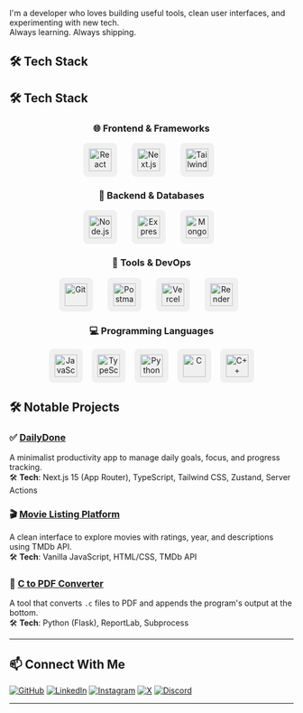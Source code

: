
I'm a developer who loves building useful tools, clean user interfaces, and experimenting with new tech.  
Always learning. Always shipping.

## 🛠️ Tech Stack

## 🛠️ Tech Stack

<div align="center">

### 🌐 Frontend & Frameworks
<p style="display: flex; flex-wrap: wrap; justify-content: center; gap: 16px;">
  <img src="https://cdn.simpleicons.org/react/61DAFB" width="40" height="40" style="background-color:#f0f0f0;padding:10px;border-radius:8px; margin-right:10px;" alt="React" />
  <img src="https://cdn.simpleicons.org/nextdotjs/000000" width="40" height="40" style="background-color:#f0f0f0;padding:10px;border-radius:8px; margin-right:10px;" alt="Next.js" />
  <img src="https://cdn.simpleicons.org/tailwindcss/38B2AC" width="40" height="40" style="background-color:#f0f0f0;padding:10px;border-radius:8px; margin-right:10px;" alt="Tailwind CSS" />
</p>

### 🧩 Backend & Databases
<p style="display: flex; flex-wrap: wrap; justify-content: center; gap: 16px;">
  <img src="https://cdn.simpleicons.org/nodedotjs/339933" width="40" height="40" style="background-color:#f0f0f0;padding:10px;border-radius:8px; margin-right:10px;" alt="Node.js" />
  <img src="https://cdn.simpleicons.org/express/000000" width="40" height="40" style="background-color:#f0f0f0;padding:10px;border-radius:8px; margin-right:10px;" alt="Express" />
  <img src="https://cdn.simpleicons.org/mongodb/47A248" width="40" height="40" style="background-color:#f0f0f0;padding:10px;border-radius:8px; margin-right:10px;" alt="MongoDB" />
</p>

### 🧪 Tools & DevOps
<p style="display: flex; flex-wrap: wrap; justify-content: center; gap: 16px;">
  <img src="https://cdn.simpleicons.org/git/F05032" width="40" height="40" style="background-color:#f0f0f0;padding:10px;border-radius:8px; margin-right:10px;" alt="Git" />
  <img src="https://cdn.simpleicons.org/postman/FF6C37" width="40" height="40" style="background-color:#f0f0f0;padding:10px;border-radius:8px; margin-right:10px;" alt="Postman" />
  <img src="https://cdn.simpleicons.org/vercel/000000" width="40" height="40" style="background-color:#f0f0f0;padding:10px;border-radius:8px; margin-right:10px;" alt="Vercel" />
  <img src="https://cdn.simpleicons.org/render/46E3B7" width="40" height="40" style="background-color:#f0f0f0;padding:10px;border-radius:8px; margin-right:10px;" alt="Render" />
</p>

### 💻 Programming Languages
<p style="display: flex; flex-wrap: wrap; justify-content: center; gap: 16px;">
  <img src="https://cdn.simpleicons.org/javascript/F7DF1E" width="40" height="40" style="background-color:#f0f0f0;padding:10px;border-radius:8px;" alt="JavaScript" />
  <img src="https://cdn.simpleicons.org/typescript/3178C6" width="40" height="40" style="background-color:#f0f0f0;padding:10px;border-radius:8px;" alt="TypeScript" />
  <img src="https://cdn.simpleicons.org/python/3776AB" width="40" height="40" style="background-color:#f0f0f0;padding:10px;border-radius:8px;" alt="Python" />
  <img src="https://cdn.simpleicons.org/c/A8B9CC" width="40" height="40" style="background-color:#f0f0f0;padding:10px;border-radius:8px;" alt="C" />
  <img src="https://cdn.simpleicons.org/cplusplus/00599C" width="40" height="40" style="background-color:#f0f0f0;padding:10px;border-radius:8px;" alt="C++" />
</p>

</div>




## 🛠️ Notable Projects

### ✅ [DailyDone](https://github.com/athulcoder/dailydone)
A minimalist productivity app to manage daily goals, focus, and progress tracking.  
🛠 **Tech**: Next.js 15 (App Router), TypeScript, Tailwind CSS, Zustand, Server Actions  

### 🎬 [Movie Listing Platform](https://github.com/athulcoder/movie-listing-platform)
A clean interface to explore movies with ratings, year, and descriptions using TMDb API.  
🛠 **Tech**: Vanilla JavaScript, HTML/CSS, TMDb API

### 📄 [C to PDF Converter](https://github.com/athulcoder/c-to-pdf)
A tool that converts `.c` files to PDF and appends the program's output at the bottom.  
🛠 **Tech**: Python (Flask), ReportLab, Subprocess

---

## 📫 Connect With Me

[![GitHub](https://img.shields.io/badge/GitHub-100000?style=flat-square&logo=github&logoColor=white)](https://github.com/athulcoder)
[![LinkedIn](https://img.shields.io/badge/LinkedIn-0077B5?style=flat-square&logo=linkedin&logoColor=white)](https://linkedin.com/in/athul-sabu-84360a261/)
[![Instagram](https://img.shields.io/badge/Instagram-E4405F?style=flat-square&logo=instagram&logoColor=white)](https://instagram.com/_i_athul)
[![X](https://img.shields.io/badge/X-000000?style=flat-square&logo=twitter&logoColor=white)](https://x.com/athulcoder)
[![Discord](https://img.shields.io/badge/Discord-5865F2?style=flat-square&logo=discord&logoColor=white)](https://discordapp.com/users/athulcoder7330)

---
